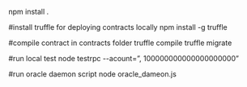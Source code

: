 npm install .

#install truffle for deploying contracts locally
npm install -g truffle

#compile contract in contracts folder
truffle compile
truffle migrate

#run local test node
testrpc --acount=”<team private key>, 100000000000000000000”

#run oracle daemon script
node oracle_dameon.js

